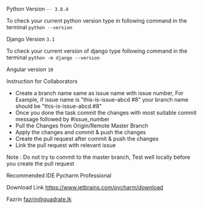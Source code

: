 Python Version ```-- 3.8.4```

To check your current python version type in following command in the terminal ```python --version```

Django Version ```3.1```

To check your current version of django type following command
in the terminal ```python -m django --version``` 

Angular version ```10```

Instruction for Collaborators 

*   Create a branch name same as issue name with issue number, For Example, if issue name is "this-is-issue-abcd #8" your branch name should be "this-is-issue-abcd.#8" 
*   Once you done the task commit the changes with most suitable commit message followed by #issue_number
*   Pull the Changes from Origin/Remote Master Branch 
*   Apply the changes and commit & push the changes 
*   Create the pull request after commit & push the changes
*   Link the pull request with relevant issue

Note : Do not try to commit to the master branch, Test well locally before you create the pull request

Recommended IDE Pycharm Professional 

Download Link https://www.jetbrains.com/pycharm/download

Fazrin fazrin@quadrate.lk
